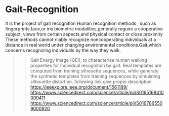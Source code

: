 # Gait-Recognition
It is the project of gait recognition
Human recognition methods , such as fingerprints,face,or iris biometric
modalities,generally reguire a cooperative subject, views from certain aspects,and physical contact or close proximity
These methods cannot rliably recognize noncooperating individuals at a distance in real world under changing environmental
conditions.Gait,which concerns recognizing individuals by the way they walk.
>>Gait Energy Image (GEI), to characterize human walking properties for individual recognition by gait.  Real templates are computed from training silhouette sequences, while  generate the synthetic templates from training sequences by simulating silhouette distortion.
>>following link give proper description
 https://ieeexplore.ieee.org/document/1561189/
 https://www.sciencedirect.com/science/article/pii/S0165168410000411
 https://www.sciencedirect.com/science/article/pii/S0167865509000920



